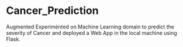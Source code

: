 # Cancer_Prediction
Augmented Experimented on Machine Learning domain to predict the severity of Cancer and deployed a  Web App in the local machine using Flask. 
